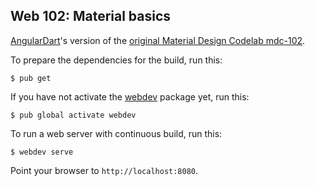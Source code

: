 ## Web 102: Material basics

[AngularDart](https://webdev.dartlang.org/angular)'s version of the
[original Material Design Codelab mdc-102](https://codelabs.developers.google.com/codelabs/mdc-102-web).

To prepare the dependencies for the build, run this:

```console
$ pub get
```

If you have not activate the [webdev](https://dart.dev/tools/webdev) package
yet, run this:

```console
$ pub global activate webdev
```

To run a web server with continuous build, run this:

```console
$ webdev serve
```

Point your browser to `http://localhost:8080`.
